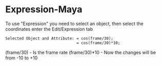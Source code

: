 # Expression-Maya
To use "Expression" you need to select an object, then select the coordinates enter the Edit/Expression tab

```mel
Selected Object and Attribute: = cos(frame/30);
                               = cos(frame/30)*10;
```
(frame/30) - Is the frame rate
(frame/30)*10 - Now the changes will be from -10 to +10

                              
